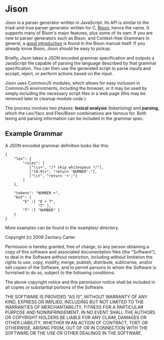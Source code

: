 Jison
=====

Jison is a parser generator written in JavaScript. Its API is similar to the tried-and-true parser generator written for C, [Bison][1], hence the name. It supports many of Bison's major features, plus some of its own. If you are new to parser generators such as Bison, and Context-free Grammars in general, a [good introduction][2] is found in the Bison manual itself. If you already know Bison, Jison should be easy to pickup.

Briefly, Jison takes a JSON encoded grammar specification and outputs a JavaScript file capable of parsing the language described by that grammar specification. You can then use the generated script to parse inputs and accept, reject, or perform actions based on the input.

Jison uses CommonJS modules, which allows for easy inclusion in CommonJS environments, including the browser, or it may be used by simply including the necessary script files in a web page (this may be removed later to cleanup module code.)

The process involves two phases: **lexical analysis** (tokenizing) and **parsing**, which the Lex/Yacc and Flex/Bison combinations are famous for. Both lexing and parsing information can be included in the grammar spec.

Example Grammar
---------------

A JSON encoded grammar definition looks like this:

    {
        "lex": {
            "rules": [
               ["\\s+", "/* skip whitespace */"],
               ["[0-9]+", "return 'NUMBER';"],
               ["\\+", "return '+';"]
            ]
        },
    
        "tokens": "NUMBER +",
        "bnf": {
            "E" :[ "E + T",
                   "T" ],
            "T" :[ "NUMBER" ]
        }
    }

More examples can be found in the examples/ directory.

  [1]: http://dinosaur.compilertools.net/#bison
  [2]: http://dinosaur.compilertools.net/bison/bison_4.html



Copyright (c) 2009 Zachary Carter

 Permission is hereby granted, free of charge, to any person
 obtaining a copy of this software and associated documentation
 files (the "Software"), to deal in the Software without
 restriction, including without limitation the rights to use,
 copy, modify, merge, publish, distribute, sublicense, and/or sell
 copies of the Software, and to permit persons to whom the
 Software is furnished to do so, subject to the following
 conditions:

 The above copyright notice and this permission notice shall be
 included in all copies or substantial portions of the Software.

 THE SOFTWARE IS PROVIDED "AS IS", WITHOUT WARRANTY OF ANY KIND,
 EXPRESS OR IMPLIED, INCLUDING BUT NOT LIMITED TO THE WARRANTIES
 OF MERCHANTABILITY, FITNESS FOR A PARTICULAR PURPOSE AND
 NONINFRINGEMENT. IN NO EVENT SHALL THE AUTHORS OR COPYRIGHT
 HOLDERS BE LIABLE FOR ANY CLAIM, DAMAGES OR OTHER LIABILITY,
 WHETHER IN AN ACTION OF CONTRACT, TORT OR OTHERWISE, ARISING
 FROM, OUT OF OR IN CONNECTION WITH THE SOFTWARE OR THE USE OR
 OTHER DEALINGS IN THE SOFTWARE.

